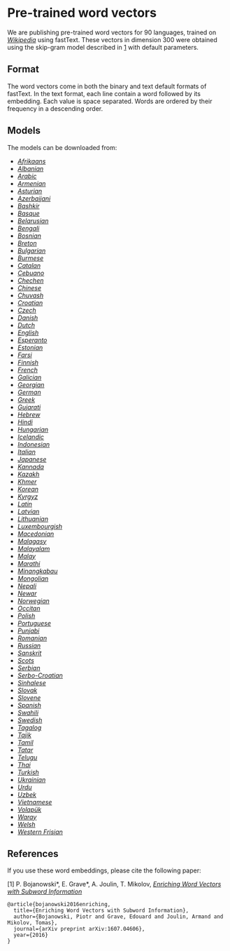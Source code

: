 # Pre-trained word vectors

We are publishing pre-trained word vectors for 90 languages, trained on [*Wikipedia*](https://en.wikipedia.org) using fastText.
These vectors in dimension 300 were obtained using the skip-gram model described in [1](#enriching-word-vectors-with-subword-information) with default parameters.

## Format

The word vectors come in both the binary and text default formats of fastText.
In the text format, each line contain a word followed by its embedding. Each value is space separated.
Words are ordered by their frequency in a descending order.

## Models

The models can be downloaded from:

* [*Afrikaans*](https://s3-us-west-1.amazonaws.com/fasttext-vectors/wiki.af.zip)
* [*Albanian*](https://s3-us-west-1.amazonaws.com/fasttext-vectors/wiki.sq.zip)
* [*Arabic*](https://s3-us-west-1.amazonaws.com/fasttext-vectors/wiki.ar.zip)
* [*Armenian*](https://s3-us-west-1.amazonaws.com/fasttext-vectors/wiki.hy.zip)
* [*Asturian*](https://s3-us-west-1.amazonaws.com/fasttext-vectors/wiki.ast.zip)
* [*Azerbaijani*](https://s3-us-west-1.amazonaws.com/fasttext-vectors/wiki.az.zip)
* [*Bashkir*](https://s3-us-west-1.amazonaws.com/fasttext-vectors/wiki.ba.zip)
* [*Basque*](https://s3-us-west-1.amazonaws.com/fasttext-vectors/wiki.eu.zip)
* [*Belarusian*](https://s3-us-west-1.amazonaws.com/fasttext-vectors/wiki.be.zip)
* [*Bengali*](https://s3-us-west-1.amazonaws.com/fasttext-vectors/wiki.bn.zip)
* [*Bosnian*](https://s3-us-west-1.amazonaws.com/fasttext-vectors/wiki.bs.zip)
* [*Breton*](https://s3-us-west-1.amazonaws.com/fasttext-vectors/wiki.br.zip)
* [*Bulgarian*](https://s3-us-west-1.amazonaws.com/fasttext-vectors/wiki.bg.zip)
* [*Burmese*](https://s3-us-west-1.amazonaws.com/fasttext-vectors/wiki.my.zip)
* [*Catalan*](https://s3-us-west-1.amazonaws.com/fasttext-vectors/wiki.ca.zip)
* [*Cebuano*](https://s3-us-west-1.amazonaws.com/fasttext-vectors/wiki.ceb.zip)
* [*Chechen*](https://s3-us-west-1.amazonaws.com/fasttext-vectors/wiki.ce.zip)
* [*Chinese*](https://s3-us-west-1.amazonaws.com/fasttext-vectors/wiki.zh.zip)
* [*Chuvash*](https://s3-us-west-1.amazonaws.com/fasttext-vectors/wiki.cv.zip)
* [*Croatian*](https://s3-us-west-1.amazonaws.com/fasttext-vectors/wiki.hr.zip)
* [*Czech*](https://s3-us-west-1.amazonaws.com/fasttext-vectors/wiki.cs.zip)
* [*Danish*](https://s3-us-west-1.amazonaws.com/fasttext-vectors/wiki.da.zip)
* [*Dutch*](https://s3-us-west-1.amazonaws.com/fasttext-vectors/wiki.nl.zip)
* [*English*](https://s3-us-west-1.amazonaws.com/fasttext-vectors/wiki.en.zip)
* [*Esperanto*](https://s3-us-west-1.amazonaws.com/fasttext-vectors/wiki.eo.zip)
* [*Estonian*](https://s3-us-west-1.amazonaws.com/fasttext-vectors/wiki.et.zip)
* [*Farsi*](https://s3-us-west-1.amazonaws.com/fasttext-vectors/wiki.fa.zip)
* [*Finnish*](https://s3-us-west-1.amazonaws.com/fasttext-vectors/wiki.fi.zip)
* [*French*](https://s3-us-west-1.amazonaws.com/fasttext-vectors/wiki.fr.zip)
* [*Galician*](https://s3-us-west-1.amazonaws.com/fasttext-vectors/wiki.gl.zip)
* [*Georgian*](https://s3-us-west-1.amazonaws.com/fasttext-vectors/wiki.ka.zip)
* [*German*](https://s3-us-west-1.amazonaws.com/fasttext-vectors/wiki.de.zip)
* [*Greek*](https://s3-us-west-1.amazonaws.com/fasttext-vectors/wiki.el.zip)
* [*Gujarati*](https://s3-us-west-1.amazonaws.com/fasttext-vectors/wiki.gu.zip)
* [*Hebrew*](https://s3-us-west-1.amazonaws.com/fasttext-vectors/wiki.he.zip)
* [*Hindi*](https://s3-us-west-1.amazonaws.com/fasttext-vectors/wiki.hi.zip)
* [*Hungarian*](https://s3-us-west-1.amazonaws.com/fasttext-vectors/wiki.hu.zip)
* [*Icelandic*](https://s3-us-west-1.amazonaws.com/fasttext-vectors/wiki.is.zip)
* [*Indonesian*](https://s3-us-west-1.amazonaws.com/fasttext-vectors/wiki.id.zip)
* [*Italian*](https://s3-us-west-1.amazonaws.com/fasttext-vectors/wiki.it.zip)
* [*Japanese*](https://s3-us-west-1.amazonaws.com/fasttext-vectors/wiki.ja.zip)
* [*Kannada*](https://s3-us-west-1.amazonaws.com/fasttext-vectors/wiki.kn.zip)
* [*Kazakh*](https://s3-us-west-1.amazonaws.com/fasttext-vectors/wiki.kk.zip)
* [*Khmer*](https://s3-us-west-1.amazonaws.com/fasttext-vectors/wiki.km.zip)
* [*Korean*](https://s3-us-west-1.amazonaws.com/fasttext-vectors/wiki.ko.zip)
* [*Kyrgyz*](https://s3-us-west-1.amazonaws.com/fasttext-vectors/wiki.ky.zip)
* [*Latin*](https://s3-us-west-1.amazonaws.com/fasttext-vectors/wiki.la.zip)
* [*Latvian*](https://s3-us-west-1.amazonaws.com/fasttext-vectors/wiki.lv.zip)
* [*Lithuanian*](https://s3-us-west-1.amazonaws.com/fasttext-vectors/wiki.lt.zip)
* [*Luxembourgish*](https://s3-us-west-1.amazonaws.com/fasttext-vectors/wiki.lb.zip)
* [*Macedonian*](https://s3-us-west-1.amazonaws.com/fasttext-vectors/wiki.mk.zip)
* [*Malagasy*](https://s3-us-west-1.amazonaws.com/fasttext-vectors/wiki.mg.zip)
* [*Malayalam*](https://s3-us-west-1.amazonaws.com/fasttext-vectors/wiki.ml.zip)
* [*Malay*](https://s3-us-west-1.amazonaws.com/fasttext-vectors/wiki.ms.zip)
* [*Marathi*](https://s3-us-west-1.amazonaws.com/fasttext-vectors/wiki.mr.zip)
* [*Minangkabau*](https://s3-us-west-1.amazonaws.com/fasttext-vectors/wiki.min.zip)
* [*Mongolian*](https://s3-us-west-1.amazonaws.com/fasttext-vectors/wiki.mn.zip)
* [*Nepali*](https://s3-us-west-1.amazonaws.com/fasttext-vectors/wiki.ne.zip)
* [*Newar*](https://s3-us-west-1.amazonaws.com/fasttext-vectors/wiki.new.zip)
* [*Norwegian*](https://s3-us-west-1.amazonaws.com/fasttext-vectors/wiki.no.zip)
* [*Occitan*](https://s3-us-west-1.amazonaws.com/fasttext-vectors/wiki.oc.zip)
* [*Polish*](https://s3-us-west-1.amazonaws.com/fasttext-vectors/wiki.pl.zip)
* [*Portuguese*](https://s3-us-west-1.amazonaws.com/fasttext-vectors/wiki.pt.zip)
* [*Punjabi*](https://s3-us-west-1.amazonaws.com/fasttext-vectors/wiki.pa.zip)
* [*Romanian*](https://s3-us-west-1.amazonaws.com/fasttext-vectors/wiki.ro.zip)
* [*Russian*](https://s3-us-west-1.amazonaws.com/fasttext-vectors/wiki.ru.zip)
* [*Sanskrit*](https://s3-us-west-1.amazonaws.com/fasttext-vectors/wiki.sa.zip)
* [*Scots*](https://s3-us-west-1.amazonaws.com/fasttext-vectors/wiki.sco.zip)
* [*Serbian*](https://s3-us-west-1.amazonaws.com/fasttext-vectors/wiki.sr.zip)
* [*Serbo-Croatian*](https://s3-us-west-1.amazonaws.com/fasttext-vectors/wiki.sh.zip)
* [*Sinhalese*](https://s3-us-west-1.amazonaws.com/fasttext-vectors/wiki.si.zip)
* [*Slovak*](https://s3-us-west-1.amazonaws.com/fasttext-vectors/wiki.sk.zip)
* [*Slovene*](https://s3-us-west-1.amazonaws.com/fasttext-vectors/wiki.sl.zip)
* [*Spanish*](https://s3-us-west-1.amazonaws.com/fasttext-vectors/wiki.es.zip)
* [*Swahili*](https://drive.google.com/open?id=0B96FnYrZ4SRITHVBbmh6VXlLUms)
* [*Swedish*](https://s3-us-west-1.amazonaws.com/fasttext-vectors/wiki.sv.zip)
* [*Tagalog*](https://s3-us-west-1.amazonaws.com/fasttext-vectors/wiki.tl.zip)
* [*Tajik*](https://s3-us-west-1.amazonaws.com/fasttext-vectors/wiki.tg.zip)
* [*Tamil*](https://s3-us-west-1.amazonaws.com/fasttext-vectors/wiki.ta.zip)
* [*Tatar*](https://s3-us-west-1.amazonaws.com/fasttext-vectors/wiki.tt.zip)
* [*Telugu*](https://s3-us-west-1.amazonaws.com/fasttext-vectors/wiki.te.zip)
* [*Thai*](https://s3-us-west-1.amazonaws.com/fasttext-vectors/wiki.th.zip)
* [*Turkish*](https://s3-us-west-1.amazonaws.com/fasttext-vectors/wiki.tr.zip)
* [*Ukrainian*](https://s3-us-west-1.amazonaws.com/fasttext-vectors/wiki.uk.zip)
* [*Urdu*](https://s3-us-west-1.amazonaws.com/fasttext-vectors/wiki.ur.zip)
* [*Uzbek*](https://s3-us-west-1.amazonaws.com/fasttext-vectors/wiki.uz.zip)
* [*Vietnamese*](https://s3-us-west-1.amazonaws.com/fasttext-vectors/wiki.vi.zip)
* [*Volapük*](https://s3-us-west-1.amazonaws.com/fasttext-vectors/wiki.vo.zip)
* [*Waray*](https://s3-us-west-1.amazonaws.com/fasttext-vectors/wiki.war.zip)
* [*Welsh*](https://s3-us-west-1.amazonaws.com/fasttext-vectors/wiki.cy.zip)
* [*Western Frisian*](https://s3-us-west-1.amazonaws.com/fasttext-vectors/wiki.fy.zip)

## References

If you use these word embeddings, please cite the following paper:

[1] P. Bojanowski\*, E. Grave\*, A. Joulin, T. Mikolov, [*Enriching Word Vectors with Subword Information*](https://arxiv.org/abs/1607.04606)

```
@article{bojanowski2016enriching,
  title={Enriching Word Vectors with Subword Information},
  author={Bojanowski, Piotr and Grave, Edouard and Joulin, Armand and Mikolov, Tomas},
  journal={arXiv preprint arXiv:1607.04606},
  year={2016}
}
```
